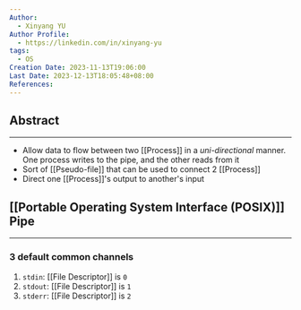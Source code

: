 ```yaml
---
Author:
  - Xinyang YU
Author Profile:
  - https://linkedin.com/in/xinyang-yu
tags:
  - OS
Creation Date: 2023-11-13T19:06:00
Last Date: 2023-12-13T18:05:48+08:00
References: 
---
```

## Abstract
---
- Allow data to flow between two [[Process]] in a *uni-directional* manner. One process writes to the pipe, and the other reads from it
- Sort of [[Pseudo-file]] that can be used to connect 2 [[Process]]
- Direct one [[Process]]'s output to another's input

## [[Portable Operating System Interface (POSIX)]] Pipe
---
### 3 default common channels
1. ``stdin``: [[File Descriptor]] is `0`
2. ``stdout``: [[File Descriptor]] is `1`
3. ``stderr``: [[File Descriptor]] is `2`
